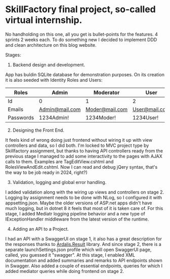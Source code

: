 # SkillFactory final project, so-called virtual internship.
No handholding on this one, all you get is bullet-points for the features.
4 sprints 2 weeks each.
To do something new I decided to implement DDD and clean architecture on this blog website.

Stages:
1. Backend design and development.

App has buldin SQLite database for demonstration purposes. On its creation it is also seeded with Identity Roles and Users:

| Roles      | Admin          | Moderator      | User          |
|------------|----------------|----------------|---------------|
| Id         | 0              | 1              | 2             |
| Emails     | Admin@mail.com | Moder@mail.com | User@mail.com |
| Passwords  | 1234Admin!     | 1234Moder!     | 1234User!     |

2. Designing the Front End.

It feels kind of wrong doing just frontend without wiring it up with view controllers and data, so I did both.
I'm locked to MVC project type by Skillfactory assignment, but thanks to having API controllers ready from the
previous stage I managed to add some interactivity to the pages with AJAX calls to them.
Examples are TagEditView.cshtml and RolesViewAndEdit.cshtml.
Now I can read and debug jQery syntax, that's the way to be job ready in 2024, right?)

3. Validation, logging and global error handling.

I added validation along with the wiring up views and controllers on stage 2.
Logging by assignment needs to be done with NLog, so I configured it with appsetting.json.
Maybe the older versions of ASP.net apps didn't have much logging, but in dotnet 8 it feels that most of it is taken care of.
For this stage, I added Mediatr logging pipeline behavior
and a new type of IExceptionHandler middleware from the latest version of the runtime.

4. Adding an API to a Project.

I had an API with a SwaggerUI on stage 1, it also has a great description for the responses thanks to [Ardalis.Result](https://github.com/ardalis/Result) library. And since stage 2, there is a separate launchSettings.json profile which will open SwaggerUI page, called, you guessed it "swagger".
At this stage, I enabled XML documentation and added summaries and remarks to API endpoints shown in Swagger.
Also added a couple of essential endpoints, queries for which I added mediator queries while doing frontend on stage 2.